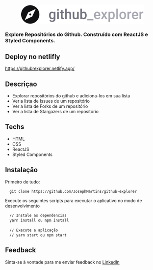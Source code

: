 <br />
<p align="center">
  <a>
    <img alt="Github Explore" title="Github Explore" src="https://github.com/JosephMartins/github-explorer/blob/master/src/assets/logo_github.svg" width="400">
  </a>
</p>

<h3 align="">
  Explore Repositórios do Github. Construído com ReactJS e Styled Components.
</h3>

## Deploy no  netlifly

https://githubrexplorer.netlify.app/



## Descriçao

* Explorar repositórios do github e adiciona-los em sua lista
* Ver a lista de Issues de um repositório
* Ver a lista de Forks de um repositório
* Ver a lista de Stargazers de um repositório

## Techs
 
* HTML
* CSS
* ReactJS
* Styled Components

## Instalação

Primeiro de tudo: 
 
```
  git clone https://github.com/JosephMartins/github-explorer
```

Execute os seguintes scripts para executar o aplicativo no modo de desenvolvimento

```
  // Instale as dependencias
  yarn install ou npm install
  
  // Execute a aplicação
  // yarn start ou npm start
```

## Feedback

Sinta-se à vontade para me enviar feedback no [LinkedIn](https://www.linkedin.com/in/josemartinsmelo/)
